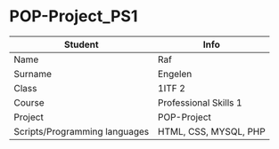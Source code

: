 # POP-Project_PS1

| Student                       | Info                                        |
|-------------------------------|---------------------------------------------|
| Name                          | Raf                                         |
| Surname                       | Engelen                                     |
| Class                         | 1ITF 2                                      |
| Course                        | Professional Skills 1                       |
| Project                       | POP-Project                                 |
| Scripts/Programming languages | HTML, CSS, MYSQL, PHP                       |
